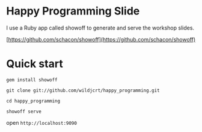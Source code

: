 # Happy Programming Slide
I use a Ruby app called showoff to generate and serve the workshop slides.

[https://github.com/schacon/showoff](https://github.com/schacon/showoff)

# Quick start

`gem install showoff`

`git clone git://github.com/wildjcrt/happy_programming.git`

`cd happy_programming`

`showoff serve`

open `http://localhost:9090`